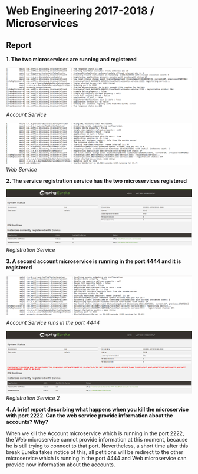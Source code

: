 # Web Engineering 2017-2018 / Microservices

## Report

**1. The two microservices are running and registered**

![Account Service](screenshots/AccountService.png "Account Service")
*Account Service*

![Web Service](screenshots/WebService.png "Web Service")
*Web Service*

**2. The service registration service has the two microservices registered**

![Registration Service](screenshots/Registration.png "Registration Service")
*Registration Service*

**3. A second account microservice is running in the port 4444 and it is registered**

![Account Service 4444](screenshots/SecondAccountService.png "Account Service 4444")
*Account Service runs in the port 4444*

![Registration Service 2](screenshots/SecondRegistration.png "Registration Service 2")
*Registration Service 2*

**4. A brief report describing what happens when you kill the microservice with port 2222. Can the web service provide information about the accounts? Why?**

When we kill the Account microservice which is running in the port 2222, the Web microservice cannot provide information at this moment, because he is still trying to connect to that port.
Nevertheless, a short time after this break Eureka takes notice of this, all petitions will be redirect to the other microservice which is running in the port 4444 and Web microservice can
provide now information about the accounts.

